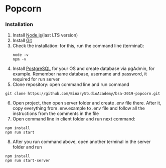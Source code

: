 # Popcorn


### Installation

1. Install [Node.js](https://nodejs.org/en/)(last LTS version)
2. Install [Git](https://git-scm.com/)
3. Check the installation: for this, run the command line (terminal):
    ~~~
    node -v
    npm -v
    ~~~
4. Install [PostgreSQL](https://www.postgresql.org/) for your OS and create database via pgAdmin, for example. Remember name database, username and password, it required for run server     
5. Clone repository: open command line and run command 
 ~~~
 git clone https://github.com/BinaryStudioAcademy/bsa-2019-popcorn.git
 ~~~    
6. Open project, then open server folder and create .env file there. After it, copy everything from .env.example to .env file and follow all the instructions from the comments in the file
7. Open command line in client folder and run next command:
 ~~~
 npm install
 npm run start
 ~~~  
8. After you run command above, open another terminal in the server folder and run
 ~~~
 npm install
 npm run start-server
 ~~~ 
    
